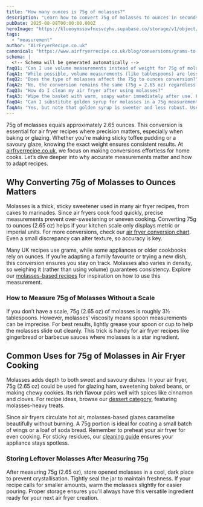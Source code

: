 ```yaml
---
title: "How many ounces is 75g of molasses?"
description: "Learn how to convert 75g of molasses to ounces in seconds. Perfect for air fryer recipes and precise baking measurements."
pubDate: 2025-08-08T00:00:00.000Z
heroImage: "https://klueoymssxwfnxsvcyhv.supabase.co/storage/v1/object/public/Shmucket/75g-molasses-to-ounces.webp"
tags:
  - "measurement"
author: "AirFryerRecipe.co.uk"
canonical: "https://www.airfryerrecipe.co.uk/blog/conversions/grams-to-ounces/75g-molasses-to-ounces"
schema: |
  <!-- Schema will be generated automatically -->
faqQ1: "Can I use volume measurements instead of weight for 75g of molasses?"
faqA1: "While possible, volume measurements (like tablespoons) are less accurate for molasses due to its thickness. 75g equals roughly 3½ tablespoons, but weighing ensures precision, especially in air fryer recipes where consistency affects cooking times."
faqQ2: "Does the type of molasses affect the 75g to ounces conversion?"
faqA2: "No, the conversion remains the same (75g = 2.65 oz) regardless of whether it’s light, dark, or blackstrap molasses. However, darker varieties are denser and may pack more flavour per gram, so adjust recipes to taste."
faqQ3: "How do I clean my air fryer after using molasses?"
faqA3: "Wipe the basket with warm, soapy water immediately after use. For sticky residues, soak the parts in vinegar or use our <a href=https://www.airfryerrecipe.co.uk/air-fryer-cleaner>air fryer cleaner guide</a>. Avoid abrasive scrubbers to protect non-stick coatings."
faqQ4: "Can I substitute golden syrup for molasses in a 75g measurement?"
faqA4: "Yes, but note that golden syrup is sweeter and less robust. Use the same weight (75g or 2.65 oz), but expect a milder flavour. For best results in air fryer recipes, adjust spices accordingly."
---
```

<p>75g of molasses equals approximately 2.65 ounces. This conversion is essential for air fryer recipes where precision matters, especially when baking or glazing. Whether you're making sticky toffee pudding or a savoury glaze, knowing the exact weight ensures consistent results. At <a href=https://www.airfryerrecipe.co.uk>airfryerrecipe.co.uk</a>, we focus on making conversions effortless for home cooks. Let’s dive deeper into why accurate measurements matter and how to adapt recipes.</p>  

<h2>Why Converting 75g of Molasses to Ounces Matters</h2>  
<p>Molasses is a thick, sticky sweetener used in many air fryer recipes, from cakes to marinades. Since air fryers cook food quickly, precise measurements prevent over-sweetening or uneven cooking. Converting 75g to ounces (2.65 oz) helps if your kitchen scale only displays metric or imperial units. For more conversions, check our <a href=https://www.airfryerrecipe.co.uk/air-fryer-conversion-chart>air fryer conversion chart</a>. Even a small discrepancy can alter texture, so accuracy is key.</p>  

<p>Many UK recipes use grams, while some appliances or older cookbooks rely on ounces. If you’re adapting a family favourite or trying a new dish, this conversion ensures you stay on track. Molasses also varies in density, so weighing it (rather than using volume) guarantees consistency. Explore our <a href=https://www.airfryerrecipe.co.uk/recipes>molasses-based recipes</a> for inspiration on how to use this measurement.</p>  

<h3>How to Measure 75g of Molasses Without a Scale</h3>  
<p>If you don’t have a scale, 75g (2.65 oz) of molasses is roughly 3½ tablespoons. However, molasses’ viscosity means spoon measurements can be imprecise. For best results, lightly grease your spoon or cup to help the molasses slide out cleanly. This trick is handy for air fryer recipes like gingerbread or barbecue sauces where molasses is a star ingredient.</p>  

<h2>Common Uses for 75g of Molasses in Air Fryer Cooking</h2>  
<p>Molasses adds depth to both sweet and savoury dishes. In your air fryer, 75g (2.65 oz) could be used for glazing ham, sweetening baked beans, or making chewy cookies. Its rich flavour pairs well with spices like cinnamon and cloves. For recipe ideas, browse our <a href=https://www.airfryerrecipe.co.uk/recipe-category/dessert>dessert category</a>, featuring molasses-heavy treats.</p>  

<p>Since air fryers circulate hot air, molasses-based glazes caramelise beautifully without burning. A 75g portion is ideal for coating a small batch of wings or a loaf of soda bread. Remember to preheat your air fryer for even cooking. For sticky residues, our <a href=https://www.airfryerrecipe.co.uk/air-fryer-cleaner>cleaning guide</a> ensures your appliance stays spotless.</p>  

<h3>Storing Leftover Molasses After Measuring 75g</h3>  
<p>After measuring 75g (2.65 oz), store opened molasses in a cool, dark place to prevent crystallisation. Tightly seal the jar to maintain freshness. If your recipe calls for smaller amounts, warm the molasses slightly for easier pouring. Proper storage ensures you’ll always have this versatile ingredient ready for your next air fryer creation.</p>
